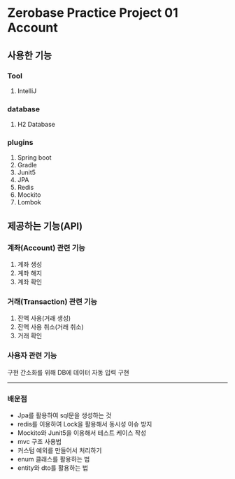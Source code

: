 # Zerobase Practice Project 01 Account
## 사용한 기능
### Tool
1. IntelliJ
### database
1. H2 Database
### plugins
1. Spring boot
2. Gradle
3. Junit5
4. JPA
5. Redis
6. Mockito
7. Lombok
## 제공하는 기능(API)
### 계좌(Account) 관련 기능
1. 계좌 생성
2. 계좌 해지
3. 계좌 확인

### 거래(Transaction) 관련 기능
1. 잔액 사용(거래 생성)
2. 잔액 사용 취소(거래 취소)
3. 거래 확인

### 사용자 관련 기능
구현 간소화를 위해 DB에 데이터 자동 입력 구현

-----
### 배운점
* Jpa를 활용하여 sql문을 생성하는 것
* redis를 이용하여 Lock을 활용해서 동시성 이슈 방지
* Mockito와 Junit5을 이용해서 테스트 케이스 작성
* mvc 구조 사용법
* 커스텀 예외를 만들어서 처리하기
* enum 클래스를 활용하는 법
* entity와 dto를 활용하는 법
